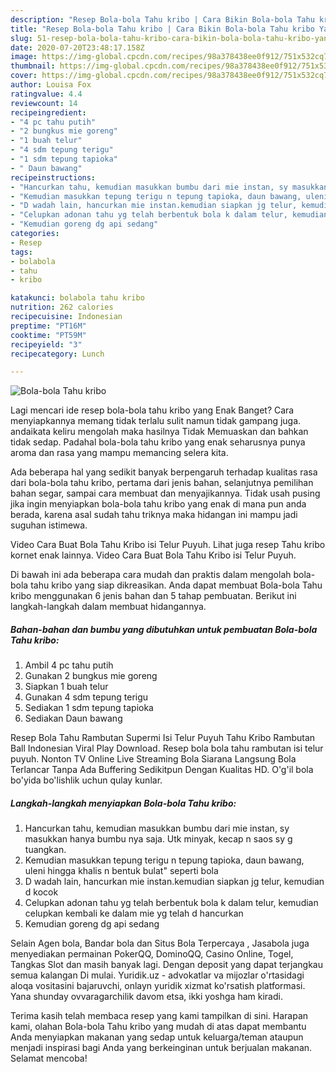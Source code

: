 ```yaml
---
description: "Resep Bola-bola Tahu kribo | Cara Bikin Bola-bola Tahu kribo Yang Lezat Sekali"
title: "Resep Bola-bola Tahu kribo | Cara Bikin Bola-bola Tahu kribo Yang Lezat Sekali"
slug: 51-resep-bola-bola-tahu-kribo-cara-bikin-bola-bola-tahu-kribo-yang-lezat-sekali
date: 2020-07-20T23:48:17.158Z
image: https://img-global.cpcdn.com/recipes/98a378438ee0f912/751x532cq70/bola-bola-tahu-kribo-foto-resep-utama.jpg
thumbnail: https://img-global.cpcdn.com/recipes/98a378438ee0f912/751x532cq70/bola-bola-tahu-kribo-foto-resep-utama.jpg
cover: https://img-global.cpcdn.com/recipes/98a378438ee0f912/751x532cq70/bola-bola-tahu-kribo-foto-resep-utama.jpg
author: Louisa Fox
ratingvalue: 4.4
reviewcount: 14
recipeingredient:
- "4 pc tahu putih"
- "2 bungkus mie goreng"
- "1 buah telur"
- "4 sdm tepung terigu"
- "1 sdm tepung tapioka"
- " Daun bawang"
recipeinstructions:
- "Hancurkan tahu, kemudian masukkan bumbu dari mie instan, sy masukkan hanya bumbu nya saja. Utk minyak, kecap n saos sy g tuangkan."
- "Kemudian masukkan tepung terigu n tepung tapioka, daun bawang, uleni hingga khalis n bentuk bulat&#34; seperti bola"
- "D wadah lain, hancurkan mie instan.kemudian siapkan jg telur, kemudian d kocok"
- "Celupkan adonan tahu yg telah berbentuk bola k dalam telur, kemudian celupkan kembali ke dalam mie yg telah d hancurkan"
- "Kemudian goreng dg api sedang"
categories:
- Resep
tags:
- bolabola
- tahu
- kribo

katakunci: bolabola tahu kribo 
nutrition: 262 calories
recipecuisine: Indonesian
preptime: "PT16M"
cooktime: "PT59M"
recipeyield: "3"
recipecategory: Lunch

---
```



![Bola-bola Tahu kribo](https://img-global.cpcdn.com/recipes/98a378438ee0f912/751x532cq70/bola-bola-tahu-kribo-foto-resep-utama.jpg)

Lagi mencari ide resep bola-bola tahu kribo yang Enak Banget? Cara menyiapkannya memang tidak terlalu sulit namun tidak gampang juga. andaikata keliru mengolah maka hasilnya Tidak Memuaskan dan bahkan tidak sedap. Padahal bola-bola tahu kribo yang enak seharusnya punya aroma dan rasa yang mampu memancing selera kita.

Ada beberapa hal yang sedikit banyak berpengaruh terhadap kualitas rasa dari bola-bola tahu kribo, pertama dari jenis bahan, selanjutnya pemilihan bahan segar, sampai cara membuat dan menyajikannya. Tidak usah pusing jika ingin menyiapkan bola-bola tahu kribo yang enak di mana pun anda berada, karena asal sudah tahu triknya maka hidangan ini mampu jadi suguhan istimewa.

Video Cara Buat Bola Tahu Kribo isi Telur Puyuh. Lihat juga resep Tahu kribo kornet enak lainnya. Video Cara Buat Bola Tahu Kribo isi Telur Puyuh.


Di bawah ini ada beberapa cara mudah dan praktis dalam mengolah bola-bola tahu kribo yang siap dikreasikan. Anda dapat membuat Bola-bola Tahu kribo menggunakan 6 jenis bahan dan 5 tahap pembuatan. Berikut ini langkah-langkah dalam membuat hidangannya.

<!--inarticleads1-->

##### Bahan-bahan dan bumbu yang dibutuhkan untuk pembuatan Bola-bola Tahu kribo:

1. Ambil 4 pc tahu putih
1. Gunakan 2 bungkus mie goreng
1. Siapkan 1 buah telur
1. Gunakan 4 sdm tepung terigu
1. Sediakan 1 sdm tepung tapioka
1. Sediakan  Daun bawang


Resep Bola Tahu Rambutan Supermi Isi Telur Puyuh Tahu Kribo Rambutan Ball Indonesian Viral Play Download. Resep bola bola tahu rambutan isi telur puyuh. Nonton TV Online Live Streaming Bola Siarana Langsung Bola Terlancar Tanpa Ada Buffering Sedikitpun Dengan Kualitas HD. O&#39;g&#39;il bola bo&#39;yida bo&#39;lishlik uchun qulay kunlar. 

<!--inarticleads2-->

##### Langkah-langkah menyiapkan Bola-bola Tahu kribo:

1. Hancurkan tahu, kemudian masukkan bumbu dari mie instan, sy masukkan hanya bumbu nya saja. Utk minyak, kecap n saos sy g tuangkan.
1. Kemudian masukkan tepung terigu n tepung tapioka, daun bawang, uleni hingga khalis n bentuk bulat&#34; seperti bola
1. D wadah lain, hancurkan mie instan.kemudian siapkan jg telur, kemudian d kocok
1. Celupkan adonan tahu yg telah berbentuk bola k dalam telur, kemudian celupkan kembali ke dalam mie yg telah d hancurkan
1. Kemudian goreng dg api sedang


Selain Agen bola, Bandar bola dan Situs Bola Terpercaya , Jasabola juga menyediakan permainan PokerQQ, DominoQQ, Casino Online, Togel, Tangkas Slot dan masih banyak lagi. Dengan deposit yang dapat terjangkau semua kalangan Di mulai. Yuridik.uz - advokatlar va mijozlar o&#39;rtasidagi aloqa vositasini bajaruvchi, onlayn yuridik xizmat ko&#39;rsatish platformasi. Yana shunday ovvaragarchilik davom etsa, ikki yoshga ham kiradi. 

Terima kasih telah membaca resep yang kami tampilkan di sini. Harapan kami, olahan Bola-bola Tahu kribo yang mudah di atas dapat membantu Anda menyiapkan makanan yang sedap untuk keluarga/teman ataupun menjadi inspirasi bagi Anda yang berkeinginan untuk berjualan makanan. Selamat mencoba!
